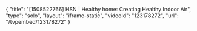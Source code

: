 {
    "title": "[1508522766] HSN | Healthy home: Creating Healthy Indoor Air",
    "type": "solo",
    "layout": "iframe-static",
    "videoId": "123178272",
    "url": "\/tvpembed\/123178272"
}